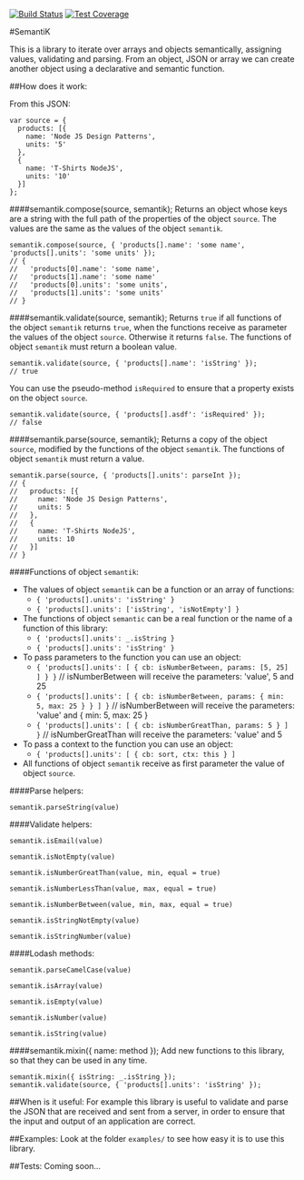 [![Build Status](https://travis-ci.org/migueldelmazo/semantik.svg?branch=actions)](https://travis-ci.org/migueldelmazo/semantik)
[![Test Coverage](https://codeclimate.com/github/migueldelmazo/semantik/badges/coverage.svg)](https://codeclimate.com/github/migueldelmazo/semantik/coverage)

#SemantiK

This is a library to iterate over arrays and objects semantically, assigning values, validating and parsing. From an object, JSON or array we can create another object using a declarative and semantic function.

##How does it work:

From this JSON:

    var source = {
      products: [{
        name: 'Node JS Design Patterns',
        units: '5'
      },
      {
        name: 'T-Shirts NodeJS',
        units: '10'
      }]
    };

####semantik.compose(source, semantik);
Returns an object whose keys are a string with the full path of the properties of the object `source`. The values are the same as the values of the object `semantik`.

    semantik.compose(source, { 'products[].name': 'some name', 'products[].units': 'some units' });
    // {
    //   'products[0].name': 'some name',
    //   'products[1].name': 'some name'
    //   'products[0].units': 'some units',
    //   'products[1].units': 'some units'
    // }

####semantik.validate(source, semantik);
Returns `true` if all functions of the object `semantik` returns `true`, when the functions receive as parameter the values of the object `source`. Otherwise it returns `false`. The functions of object `semantik` must return a boolean value.

    semantik.validate(source, { 'products[].name': 'isString' });
    // true

You can use the pseudo-method `isRequired` to ensure that a property exists on the object `source`.

    semantik.validate(source, { 'products[].asdf': 'isRequired' });
    // false

####semantik.parse(source, semantik);
Returns a copy of the object `source`, modified by the functions of the object `semantik`. The functions of object `semantik` must return a value.

    semantik.parse(source, { 'products[].units': parseInt });
    // {
    //   products: [{
    //     name: 'Node JS Design Patterns',
    //     units: 5
    //   },
    //   {
    //     name: 'T-Shirts NodeJS',
    //     units: 10
    //   }]
    // }

####Functions of object `semantik`:

* The values of object `semantik` can be a function or an array of functions:
  * `{ 'products[].units': 'isString' }`
  * `{ 'products[].units': ['isString', 'isNotEmpty'] }`
* The functions of object `semantic` can be a real function or the name of a function of this library:
  * `{ 'products[].units': _.isString }`
  * `{ 'products[].units': 'isString' }`
* To pass parameters to the function you can use an object:
  * `{ 'products[].units': [ { cb: isNumberBetween, params: [5, 25] ] } }` // isNumberBetween will receive the parameters: 'value', 5 and 25
  * `{ 'products[].units': [ { cb: isNumberBetween, params: { min: 5, max: 25 } } ] }` // isNumberBetween will receive the parameters: 'value' and { min: 5, max: 25 }
  * `{ 'products[].units': [ { cb: isNumberGreatThan, params: 5 } ] }` // isNumberGreatThan will receive the parameters: 'value' and 5
* To pass a context to the function you can use an object:
  * `{ 'products[].units': [ { cb: sort, ctx: this } ]`
* All functions of object `semantik` receive as first parameter the value of object `source`.

####Parse helpers:

`semantik.parseString(value)`

####Validate helpers:

`semantik.isEmail(value)`

`semantik.isNotEmpty(value)`

`semantik.isNumberGreatThan(value, min, equal = true)`

`semantik.isNumberLessThan(value, max, equal = true)`

`semantik.isNumberBetween(value, min, max, equal = true)`

`semantik.isStringNotEmpty(value)`

`semantik.isStringNumber(value)`

####Lodash methods:

`semantik.parseCamelCase(value)`

`semantik.isArray(value)`

`semantik.isEmpty(value)`

`semantik.isNumber(value)`

`semantik.isString(value)`

####semantik.mixin({ name: method });
Add new functions to this library, so that they can be used in any time.

    semantik.mixin({ isString: _.isString });
    semantik.validate(source, { 'products[].units': 'isString' });

##When is it useful:
For example this library is useful to validate and parse the JSON that are received and sent from a server, in order to ensure that the input and output of an application are correct.

##Examples:
Look at the folder `examples/` to see how easy it is to use this library.

##Tests:
Coming soon...
